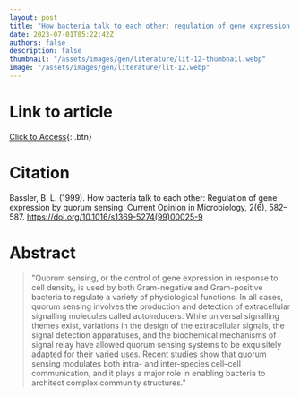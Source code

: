 ```yaml
---
layout: post
title: "How bacteria talk to each other: regulation of gene expression by quorum sensing"
date: 2023-07-01T05:22:42Z
authors: false
description: false
thumbnail: "/assets/images/gen/literature/lit-12-thumbnail.webp"
image: "/assets/images/gen/literature/lit-12.webp"
---
```

# Link to article
[Click to Access](https://www.sciencedirect.com/science/article/abs/pii/S1369527499000259?via%3Dihub){: .btn}

# Citation
Bassler, B. L. (1999). How bacteria talk to each other: Regulation 
of gene expression by quorum sensing. Current Opinion in 
Microbiology, 2(6), 582–587. 
https://doi.org/10.1016/s1369-5274(99)00025-9

 # Abstract
  > "Quorum sensing, or the control of gene expression in response 
to cell density, is used by both Gram-negative and Gram-positive 
bacteria to regulate a variety of physiological functions. In all 
cases, quorum sensing involves the production and detection of 
extracellular signalling molecules called autoinducers. While 
universal signalling themes exist, variations in the design of the 
extracellular signals, the signal detection apparatuses, and the 
biochemical mechanisms of signal relay have allowed quorum sensing 
systems to be exquisitely adapted for their varied uses. Recent 
studies show that quorum sensing modulates both intra- and 
inter-species cell–cell communication, and it plays a major role 
in enabling bacteria to architect complex community structures."
